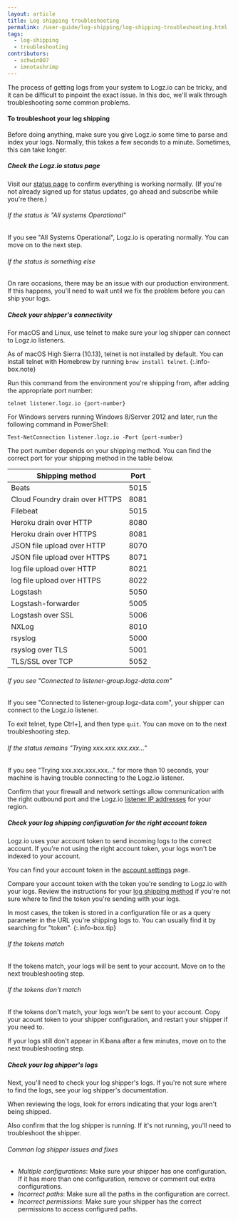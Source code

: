 ```yaml
---
layout: article
title: Log shipping troubleshooting
permalink: /user-guide/log-shipping/log-shipping-troubleshooting.html
tags:
  - log-shipping
  - troubleshooting
contributors:
  - schwin007
  - imnotashrimp
---
```


The process of getting logs from your system to Logz.io can be tricky,
and it can be difficult to pinpoint the exact issue.
In this doc, we'll walk through troubleshooting some common problems.

#### To troubleshoot your log shipping

Before doing anything,
make sure you give Logz.io some time to parse and index your logs.
Normally, this takes a few seconds to a minute.
Sometimes, this can take longer.

<div class="tasklist">

##### Check the Logz.io status page

Visit our [status page](http://status.logz.io/)
to confirm everything is working normally.
(If you're not already signed up for status updates,
go ahead and subscribe while you're there.)

###### If the status is "All systems Operational"

If you see "All Systems Operational", Logz.io is operating normally.
You can move on to the next step.

###### If the status is something else

On rare occasions, there may be an issue with our production environment.
If this happens,
you'll need to wait until we fix the problem before you can ship your logs.

##### Check your shipper's connectivity

For macOS and Linux, use telnet to make sure your log shipper can connect to Logz.io listeners.

As of macOS High Sierra (10.13),
telnet is not installed by default.
You can install telnet with Homebrew
by running `brew install telnet`.
{:.info-box.note}

Run this command from the environment you're shipping from, after adding the appropriate port number:

```shell
telnet listener.logz.io {port-number}
```
For Windows servers running Windows 8/Server 2012 and later, run the following command in PowerShell:


```shell
Test-NetConnection listener.logz.io -Port {port-number}
```


The port number depends on your shipping method.
You can find the correct port for your shipping method in the table below.


| Shipping method                         | Port |
|-----------------------------------------|------|
| Beats                                   | 5015 |
| Cloud Foundry drain over HTTPS          | 8081 |
| Filebeat                                | 5015 |
| Heroku drain over HTTP                  | 8080 |
| Heroku drain over HTTPS                 | 8081 |
| JSON file upload over HTTP              | 8070 |
| JSON file upload over HTTPS             | 8071 |
| log file upload over HTTP               | 8021 |
| log file upload over HTTPS              | 8022 |
| Logstash                                | 5050 |
| Logstash-forwarder                      | 5005 |
| Logstash over SSL                       | 5006 |
| NXLog                                   | 8010 |
| rsyslog                                 | 5000 |
| rsyslog over TLS                        | 5001 |
| TLS/SSL over TCP                        | 5052 |

###### If you see "Connected to listener-group.logz-data.com"

If you see "Connected to listener-group.logz-data.com",
your shipper can connect to the Logz.io listener.

To exit telnet, type Ctrl+], and then type `quit`.
You can move on to the next troubleshooting step.

###### If the status remains "Trying xxx.xxx.xxx.xxx..."

If you see "Trying xxx.xxx.xxx.xxx..." for more than 10 seconds,
your machine is having trouble connecting to the Logz.io listener.

Confirm that your firewall and network settings
allow communication with the right outbound port
and the Logz.io [listener IP addresses]({{site.baseurl}}/user-guide/log-shipping/listener-ip-addresses.html)
for your region.

##### Check your log shipping configuration for the right account token

Logz.io uses your account token to send incoming logs to the correct account.
If you're not using the right account token,
your logs won't be indexed to your account.

You can find your account token
in the [account settings](https://app.logz.io/#/dashboard/settings/general) page.

Compare your account token
with the token you're sending to Logz.io with your logs.
Review the instructions for your
[log shipping method](https://app.logz.io/#/dashboard/send-your-data/log-sources/)
if you're not sure where to find the token you're sending with your logs.

In most cases, the token is stored in a configuration file
or as a query parameter in the URL you're shipping logs to.
You can usually find it by searching for "token".
{:.info-box.tip}

###### If the tokens match

If the tokens match, your logs will be sent to your account.
Move on to the next troubleshooting step.

###### If the tokens don't match

If the tokens don't match, your logs won't be sent to your account.
Copy your acount token to your shipper configuration,
and restart your shipper if you need to.

If your logs still don't appear in Kibana after a few minutes,
move on to the next troubleshooting step.

##### Check your log shipper's logs

Next, you'll need to check your log shipper's logs.
If you're not sure where to find the logs,
see your log shipper's documentation.

When reviewing the logs,
look for errors indicating that your logs aren't being shipped.

Also confirm that the log shipper is running.
If it's not running, you'll need to troubleshoot the shipper.

###### Common log shipper issues and fixes

* _Multiple configurations_: Make sure your shipper has one configuration. If it has more than one configuration, remove or comment out extra configurations.
* _Incorrect paths_: Make sure all the paths in the configuration are correct.
* _Incorrect permissions_: Make sure your shipper has the correct permissions to access configured paths.

</div>